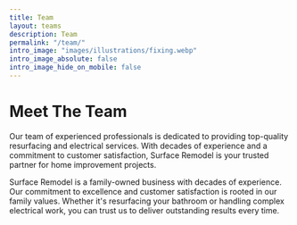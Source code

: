 ```yaml
---
title: Team
layout: teams
description: Team
permalink: "/team/"
intro_image: "images/illustrations/fixing.webp"
intro_image_absolute: false
intro_image_hide_on_mobile: false
---
```


# Meet The Team

Our team of experienced professionals is dedicated to providing top-quality resurfacing and electrical services. With decades of experience and a commitment to customer satisfaction, Surface Remodel is your trusted partner for home improvement projects.

Surface Remodel is a family-owned business with decades of experience. Our commitment to excellence and customer satisfaction is rooted in our family values. Whether it's resurfacing your bathroom or handling complex electrical work, you can trust us to deliver outstanding results every time.
